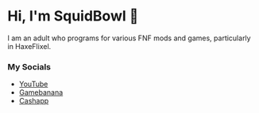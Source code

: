 # Hi, I'm SquidBowl 👋
I am an adult who programs for various FNF mods and games, particularly in HaxeFlixel.
### My Socials
* [YouTube](https://www.youtube.com/channel/UCcmSo3U6ob1C04bPz2wSNtQ)
* [Gamebanana](https://gamebanana.com/members/2041479)
* [Cashapp](https://cash.app/$stinkatonk)
